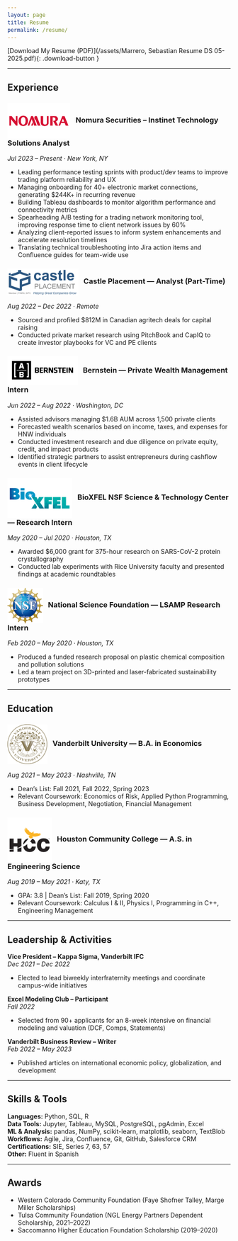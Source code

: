 ```yaml
---
layout: page
title: Resume
permalink: /resume/
---
```


[Download My Resume (PDF)](/assets/Marrero, Sebastian Resume DS 05-2025.pdf){: .download-button }

---

## Experience

### <img src="/assets/images/Nomura.png" alt="Nomura Logo" style="height: 80px; width: auto; vertical-align: middle; margin-right: 8px;"> Nomura Securities – Instinet Technology Solutions Analyst
*Jul 2023 – Present · New York, NY*  
- Leading performance testing sprints with product/dev teams to improve trading platform reliability and UX  
- Managing onboarding for 40+ electronic market connections, generating $244K+ in recurring revenue 
- Building Tableau dashboards to monitor algorithm performance and connectivity metrics  
- Spearheading A/B testing for a trading network monitoring tool, improving response time to client network issues by 60%  
- Analyzing client-reported issues to inform system enhancements and accelerate resolution timelines  
- Translating technical troubleshooting into Jira action items and Confluence guides for team-wide use  

### <img src="/assets/images/castle.png" alt="Castle Placement Logo" style="height: 60px; width: auto; vertical-align: middle; margin-right: 8px;"> Castle Placement — Analyst (Part-Time)  
*Aug 2022 – Dec 2022 · Remote*  
- Sourced and profiled $812M in Canadian agritech deals for capital raising  
- Conducted private market research using PitchBook and CapIQ to create investor playbooks for VC and PE clients  

### <img src="/assets/images/Bernstein.png" alt="Bernstein  Logo" style="height: 65px; width: auto; vertical-align: middle; margin-right: 8px;"> Bernstein — Private Wealth Management Intern  
*Jun 2022 – Aug 2022 · Washington, DC*  
- Assisted advisors managing $1.6B AUM across 1,500 private clients  
- Forecasted wealth scenarios based on income, taxes, and expenses for HNW individuals  
- Conducted investment research and due diligence on private equity, credit, and impact products  
- Identified strategic partners to assist entrepreneurs during cashflow events in client lifecycle  

### <img src="/assets/images/bioxfel.png" alt="BioXFEL Logo" style="height: 90px; width: auto; vertical-align: middle; margin-right: 8px;"> BioXFEL NSF Science & Technology Center — Research Intern  
*May 2020 – Jul 2020 · Houston, TX*  
- Awarded $6,000 grant for 375-hour research on SARS-CoV-2 protein crystallography  
- Conducted lab experiments with Rice University faculty and presented findings at academic roundtables  

### <img src="/assets/images/nsf.png" alt="NSF Logo" style="height: 80px; width: auto; vertical-align: middle; margin-right: 8px;"> National Science Foundation — LSAMP Research Intern  
*Feb 2020 – May 2020 · Houston, TX*  
- Produced a funded research proposal on plastic chemical composition and pollution solutions  
- Led a team project on 3D-printed and laser-fabricated sustainability prototypes  

---

## Education

### <img src="/assets/images/Vanderbilt.png" alt="Vanderbilt" style="height: 90px; width: auto; vertical-align: middle; margin-right: 8px;"> Vanderbilt University — B.A. in Economics  
*Aug 2021 – May 2023 · Nashville, TN*  
- Dean’s List: Fall 2021, Fall 2022, Spring 2023  
- Relevant Coursework: Economics of Risk, Applied Python Programming, Business Development, Negotiation, Financial Management  

### <img src="/assets/images/HCC.png" alt="HCC" style="height: 100px; width: auto; vertical-align: middle; margin-right: 8px;"> Houston Community College — A.S. in Engineering Science  
*Aug 2019 – May 2021 · Katy, TX*  
- GPA: 3.8 | Dean’s List: Fall 2019, Spring 2020  
- Relevant Coursework: Calculus I & II, Physics I, Programming in C++, Engineering Management  

---

## Leadership & Activities

**Vice President – Kappa Sigma, Vanderbilt IFC**  
*Dec 2021 – Dec 2022*  
- Elected to lead biweekly interfraternity meetings and coordinate campus-wide initiatives  

**Excel Modeling Club – Participant**  
*Fall 2022*  
- Selected from 90+ applicants for an 8-week intensive on financial modeling and valuation (DCF, Comps, Statements)  

**Vanderbilt Business Review – Writer**  
*Feb 2022 – May 2023*  
- Published articles on international economic policy, globalization, and development  

---

## Skills & Tools

**Languages:** Python, SQL, R  
**Data Tools:** Jupyter, Tableau, MySQL, PostgreSQL, pgAdmin, Excel  
**ML & Analysis:** pandas, NumPy, scikit-learn, matplotlib, seaborn, TextBlob  
**Workflows:** Agile, Jira, Confluence, Git, GitHub, Salesforce CRM  
**Certifications:** SIE, Series 7, 63, 57  
**Other:** Fluent in Spanish  

---

## Awards

- Western Colorado Community Foundation (Faye Shofner Talley, Marge Miller Scholarships)  
- Tulsa Community Foundation (NGL Energy Partners Dependent Scholarship, 2021–2022)  
- Saccomanno Higher Education Foundation Scholarship (2019–2020)  
